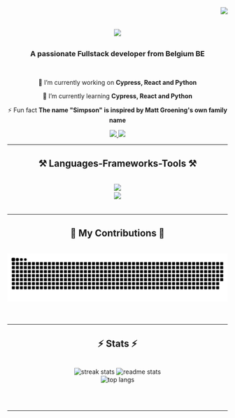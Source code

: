 <img align="right" src="https://visitor-badge.laobi.icu/badge?page_id=AdCa09.AdCa09" />
<h1 align="center">
    <img src="https://readme-typing-svg.herokuapp.com/?font=Righteous&size=35&center=true&vCenter=true&width=500&height=70&duration=4000&lines=Hi+There!+👋;+I'm+Adrien!;" />
</h1>

<h3 align="center">A passionate Fullstack developer from Belgium BE</h3>

<br/>

<div align="center">
 
 🔭 I’m currently working on **Cypress, React and Python**
 
 🌱 I’m currently learning **Cypress, React and Python**

⚡ Fun fact **The name "Simpson" is inspired by Matt Groening's own family name**

 </div>
 
<div align="center"> 
  <a href="mailto:caufriezadrien0@gmail.com">
    <img src="https://img.shields.io/badge/Gmail-333333?style=for-the-badge&logo=gmail&logoColor=red" />
  </a>
  <a href="https://linkedin.com/in/adrien-caufriez" target="_blank">
    <img src="https://img.shields.io/badge/LinkedIn-0077B5?style=for-the-badge&logo=linkedin&logoColor=white" target="_blank" />
  </a>
<!--   <a href="https://adca09.github.io" target="_blank">
     <img src="https://img.shields.io/badge/Portfolio-FF5722?style=for-the-badge&logo=todoist&logoColor=white" target="_blank" /> <!-- sqlite, safari, google-chrome are other good icon options -->
  </a>
</div>

 <hr/>
 
<h2 align="center">⚒️ Languages-Frameworks-Tools ⚒️</h2>
<br/>
<div align="center">
    <img src="https://skillicons.dev/icons?i=,php,python,javascript,react,go,cypress,laravel,mysql,cs,docker" /><br>
    <img src="https://skillicons.dev/icons?i=,postman,html,css,sass,tailwind,vscode,github,git,linux,kali,blender" />
</div>

<br/>
<hr/>

<div align="center">
  <h2>🐍 My Contributions 🐍</h2>
  <br>
  <img src="https://github.com/AdCa09/AdCa09/blob/output/github-contribution-grid-snake-light.svg">
 <br/><br/><br/>
</div>

<hr/>

<h2 align="center">⚡ Stats ⚡</h2>
<br>
<div align=center>
  <img width="390" src="https://github-readme-streak-stats.herokuapp.com/?user=AdCa09&count_private=true&theme=react&border_radius=10" alt="streak stats"/>
  <img width="390" src="https://github-readme-stats.vercel.app/api?username=AdCa09&count_private=true&show_icons=true&theme=react&rank_icon=github&border_radius=10" alt="readme stats"/>
  <br/>
  <img width="325" align="center" src="https://github-readme-stats.vercel.app/api/top-langs/?username=AdCa09&hide=HTML&langs_count=8&layout=compact&theme=react&border_radius=10&size_weight=0.5&count_weight=0.5&exclude_repo=github-readme-stats" alt="top langs" />
</div>

<br/><br/>

<hr/>
